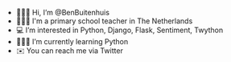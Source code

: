 - 🙋🏼‍♂️ Hi, I’m @BenBuitenhuis
- 👨🏼‍🏫 I'm a primary school teacher in The Netherlands
- 💻 I’m interested in Python, Django, Flask, Sentiment, Twython
- 👨🏼‍💻 I’m currently learning Python
- ✉️ You can reach me via Twitter


<!---
BenBuitenhuis/BenBuitenhuis is a ✨ special ✨ repository because its `README.md` (this file) appears on your GitHub profile.
You can click the Preview link to take a look at your changes.
--->
